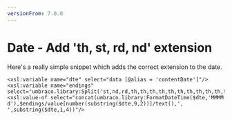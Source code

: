 ```yaml
---
versionFrom: 7.0.0
---
```


# Date - Add 'th, st, rd, nd' extension
Here's a really simple snippet which adds the correct extension to the date.

	<xsl:variable name="dte" select="data [@alias = 'contentDate']"/>
	<xsl:variable name="endings" select="umbraco.library:Split('st,nd,rd,th,th,th,th,th,th,th,th,th,th,th,th,th,th,th,th,th,st,nd,rd,th,th,th,th,th,th,th,st',',')"/>
	<xsl:value-of select="concat(umbraco.library:FormatDateTime($dte,'MMMM d'),$endings/value[number(substring($dte,9,2))]/text(),', ',substring($dte,1,4))"/>